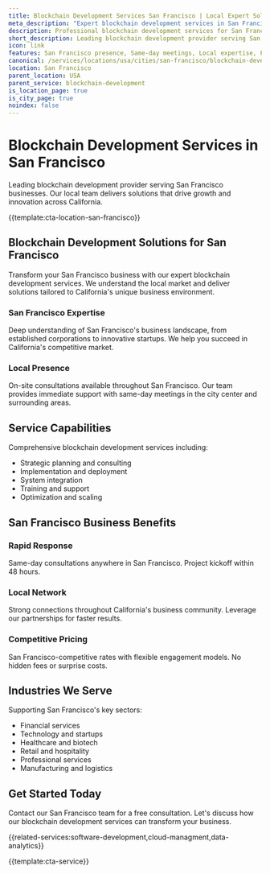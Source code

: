 ```yaml
---
title: Blockchain Development Services San Francisco | Local Expert Solutions
meta_description: "Expert blockchain development services in San Francisco. Local team, same-day consultations, proven results. Transform your business today."
description: Professional blockchain development services for San Francisco businesses
short_description: Leading blockchain development provider serving San Francisco and California.
icon: link
features: San Francisco presence, Same-day meetings, Local expertise, Fast deployment, Competitive rates, Proven track record
canonical: /services/locations/usa/cities/san-francisco/blockchain-development-san-francisco.html
location: San Francisco
parent_location: USA
parent_service: blockchain-development
is_location_page: true
is_city_page: true
noindex: false
---
```


# Blockchain Development Services in San Francisco

Leading blockchain development provider serving San Francisco businesses. Our local team delivers solutions that drive growth and innovation across California.

{{template:cta-location-san-francisco}}

## Blockchain Development Solutions for San Francisco

Transform your San Francisco business with our expert blockchain development services. We understand the local market and deliver solutions tailored to California's unique business environment.

### San Francisco Expertise

Deep understanding of San Francisco's business landscape, from established corporations to innovative startups. We help you succeed in California's competitive market.

### Local Presence

On-site consultations available throughout San Francisco. Our team provides immediate support with same-day meetings in the city center and surrounding areas.

## Service Capabilities

Comprehensive blockchain development services including:
- Strategic planning and consulting
- Implementation and deployment
- System integration
- Training and support
- Optimization and scaling

## San Francisco Business Benefits

### Rapid Response
Same-day consultations anywhere in San Francisco. Project kickoff within 48 hours.

### Local Network
Strong connections throughout California's business community. Leverage our partnerships for faster results.

### Competitive Pricing
San Francisco-competitive rates with flexible engagement models. No hidden fees or surprise costs.

## Industries We Serve

Supporting San Francisco's key sectors:
- Financial services
- Technology and startups
- Healthcare and biotech
- Retail and hospitality
- Professional services
- Manufacturing and logistics

## Get Started Today

Contact our San Francisco team for a free consultation. Let's discuss how our blockchain development services can transform your business.

{{related-services:software-development,cloud-managment,data-analytics}}

{{template:cta-service}}
